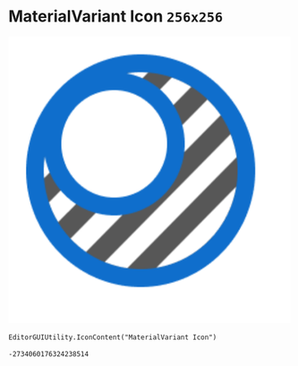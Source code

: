 # MaterialVariant Icon `256x256`
<img src="/img/MaterialVariant%20Icon.png" width=512 height=512>

``` CSharp
EditorGUIUtility.IconContent("MaterialVariant Icon")
```
```
-2734060176324238514
```
